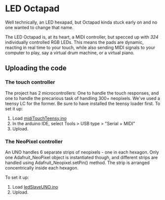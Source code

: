 # LED Octapad

Well technically, an LED hexapad, but Octapad kinda stuck early on and no one wanted to change that name.

The LED Octapad is, at its heart, a MIDI controller, but specced up with _324_ individually controlled RGB LEDs. This means the pads are dynamic, reacting in real time to your touch, while also sending MIDI signals to your computer to play, say a virtual drum machine, or a virtual piano.

## Uploading the code

### The touch controller

The project has 2 microcontrollers: One to handle the touch responses, and one to handle the precarious task of handling 300+ neopixels. We've used a teensy LC for the former. Be sure to have installed the teensy loader first. To set it up:
1. Load [midiTouchTeensy.ino](https://github.com/DangerousTim/LED-Octapad/blob/master/midiTouchTeensy/midiTouchTeensy.ino)
2. In the arduino IDE, select Tools > USB type > "Serial + MIDI"
3. Upload.

### The NeoPixel controller 

An UNO handles 6 separate strips of neopixels - one in each hexagon. Only one Adafruit_NeoPixel object is instantiated though, and different strips are handled using Adafruit_Neopixel.setPin() method. The strip is arranged concentrically inside each hexagon.

To set it up:
1. Load [ledSlaveUNO.ino](https://github.com/DangerousTim/LED-Octapad/blob/master/ledSlaveUNO/ledSlaveUNO.ino)
2. Upload.
